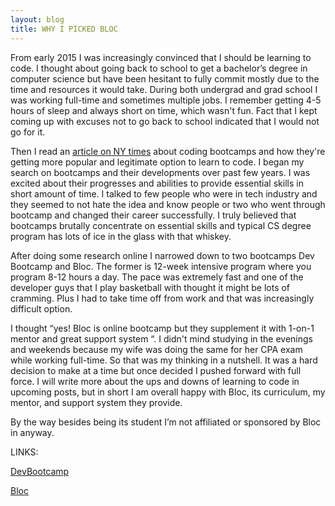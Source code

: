 ```yaml
---
layout: blog
title: WHY I PICKED BLOC
---
```

From early 2015 I was increasingly convinced that I should be learning to code. I 
thought about going back to school to get a bachelor’s degree in computer science 
but have been hesitant to fully commit mostly due to the time and resources it would 
take. During both undergrad and grad school I was working full-time and sometimes 
multiple jobs. I remember getting 4-5 hours of sleep and always short on time, 
which wasn't fun. Fact that I kept coming up with excuses not to go back to 
school indicated that I would not go for it. 

Then I read an <a href="http://www.nytimes.com/2015/07/29/technology/code-academy-as-career-game-changer.html" target="_blank">article on NY times</a> about coding bootcamps and how they're getting 
more popular and legitimate option to learn to code. I began my search on bootcamps 
and their developments over past few years. I was excited about their progresses 
and abilities to provide essential skills in short amount of time. I talked to few 
people who were in tech industry and they seemed to not hate the idea and know people 
or two who went through bootcamp and changed their career successfully. I truly 
believed that bootcamps brutally concentrate on essential skills and typical CS 
degree program has lots of ice in the glass with that whiskey. 

After doing some research online I narrowed down to two bootcamps Dev Bootcamp and 
Bloc. The former is 12-week intensive program where you program 8-12 hours a day. 
The pace was extremely fast and one of the developer guys that I play basketball 
with thought it might be lots of cramming. Plus I had to take time off from work 
and that was increasingly difficult option. 

I thought “yes! Bloc is online bootcamp but they supplement it with 1-on-1 mentor 
and great support system “. I didn't mind studying in the evenings and weekends 
because my wife was doing the same for her CPA exam while working full-time. 
So that was my thinking in a nutshell. It was a hard decision to make at a time 
but once decided I pushed forward with full force. I will write more about the 
ups and downs of learning to code in upcoming posts, but in short I am overall 
happy with Bloc, its curriculum, my mentor, and support system they provide. 

By the way besides being its student I’m not affiliated or sponsored by Bloc in anyway. 

LINKS:

<a href="https://devbootcamp.com/" target="_blank">DevBootcamp</a>

<a href="https://www.bloc.io/" target="_blank">Bloc</a>